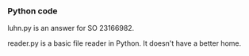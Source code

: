 ### Python code

luhn.py is an answer for SO 23166982.

reader.py is a basic file reader in Python.  It doesn't have a better home.
